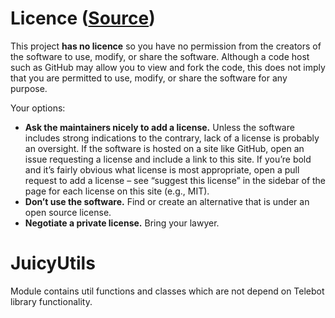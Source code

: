 # Licence ([Source](https://choosealicense.com/no-permission/))
This project **has no licence** so you have no permission from the creators of the software to use, modify, or share the software. Although a code host such as GitHub may allow you to view and fork the code, this does not imply that you are permitted to use, modify, or share the software for any purpose.

Your options:

- **Ask the maintainers nicely to add a license.** Unless the software includes strong indications to the contrary, lack of a license is probably an oversight. If the software is hosted on a site like GitHub, open an issue requesting a license and include a link to this site. If you’re bold and it’s fairly obvious what license is most appropriate, open a pull request to add a license – see “suggest this license” in the sidebar of the page for each license on this site (e.g., MIT).
- **Don’t use the software.** Find or create an alternative that is under an open source license.
- **Negotiate a private license.** Bring your lawyer.


# JuicyUtils

Module contains util functions and classes which are not depend on Telebot library functionality.
